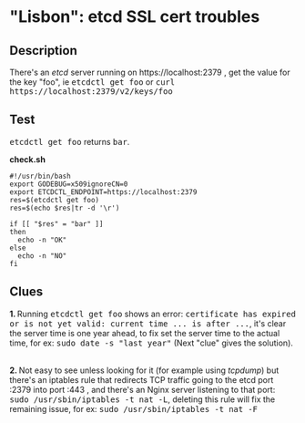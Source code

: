 # "Lisbon": etcd SSL cert troubles

## Description

There's an <i>etcd</i> server running on https://localhost:2379 , get the value for the key "foo", ie <kbd>etcdctl get foo</kbd> or <kbd>curl https://localhost:2379/v2/keys/foo</kbd>

## Test

<kbd>etcdctl get foo</kbd> returns <kbd>bar</kbd>.

<b>check.sh</b>

```
#!/usr/bin/bash
export GODEBUG=x509ignoreCN=0
export ETCDCTL_ENDPOINT=https://localhost:2379
res=$(etcdctl get foo)
res=$(echo $res|tr -d '\r')

if [[ "$res" = "bar" ]]
then
  echo -n "OK"
else
  echo -n "NO"
fi
```

## Clues

<b>1. </b>Running <kbd>etcdctl get foo</kbd> shows an error: <kbd>certificate has expired or is not yet valid: current time ... is after ...</kbd>, it's clear the server time is one year ahead, to fix set the server time to the actual time, for ex: <kbd>sudo date -s "last year"</kbd> (Next "clue" gives the solution).<br><br>

<b>2. </b>Not easy to see unless looking for it (for example using <i>tcpdump</i>) but there's an iptables rule that redirects TCP traffic going to the etcd port :2379 into port :443 , and there's an Nginx server listening to that port: <kbd>sudo /usr/sbin/iptables -t nat -L</kbd>, deleting this rule will fix the remaining issue, for ex: <kbd>sudo /usr/sbin/iptables -t nat -F</kbd>